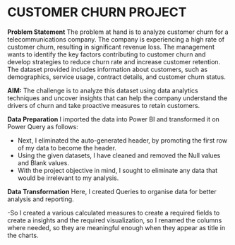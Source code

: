 # CUSTOMER CHURN PROJECT

**Problem Statement**
The problem at hand is to analyze customer churn for a telecommunications company. The company is experiencing a high rate of customer churn, resulting in significant revenue loss. The management wants to identify the key factors contributing to customer churn and develop strategies to reduce churn rate and increase customer retention. The dataset provided includes information about customers, such as demographics, service usage, contract details, and customer churn status.

**AIM:** The challenge is to analyze this dataset using data analytics techniques and uncover insights that can help the company understand the drivers of churn and take proactive measures to retain customers.

**Data Preparation**
 I imported the data into Power BI and transformed it on Power Query as follows:
- Next, I eliminated the auto-generated header, by promoting the first row of my data to become the header.
- Using the given datasets, I have cleaned and removed the Null values and Blank values.
- With the project objective in mind, I sought to eliminate any data that would be irrelevant to my analysis.

**Data Transformation**
 Here, I created Queries to organise data for better analysis and reporting.

-So I created a various calculated measures to create a required fields to create a insights and the required visualization, so I renamed the columns where needed, so they are meaningful enough when they appear as title in the charts.


